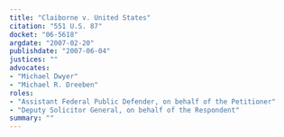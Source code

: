 ```yaml
---
title: "Claiborne v. United States"
citation: "551 U.S. 87"
docket: "06-5618"
argdate: "2007-02-20"
publishdate: "2007-06-04"
justices: ""
advocates:
- "Michael Dwyer"
- "Michael R. Dreeben"
roles:
- "Assistant Federal Public Defender, on behalf of the Petitioner"
- "Deputy Solicitor General, on behalf of the Respondent"
summary: ""
---
```


